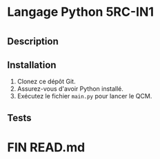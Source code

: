 #  Langage Python 5RC-IN1
# ########################################################################

## Description



## Installation

1. Clonez ce dépôt Git.
2. Assurez-vous d'avoir Python installé.
3. Exécutez le fichier `main.py` pour lancer le QCM.

## Tests


#  FIN READ.md
# ########################################################################